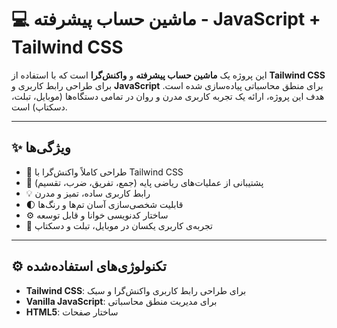 # 💻 ماشین حساب پیشرفته - JavaScript + Tailwind CSS

این پروژه یک **ماشین حساب پیشرفته** و **واکنش‌گرا** است که با استفاده از **Tailwind CSS** برای طراحی رابط کاربری و **JavaScript** برای منطق محاسباتی پیاده‌سازی شده است. هدف این پروژه، ارائه یک تجربه کاربری مدرن و روان در تمامی دستگاه‌ها (موبایل، تبلت، دسکتاپ) است.

---

## ✨ ویژگی‌ها

- 🎨 طراحی کاملاً واکنش‌گرا با Tailwind CSS
- 🧮 پشتیبانی از عملیات‌های ریاضی پایه (جمع، تفریق، ضرب، تقسیم)
- 💡 رابط کاربری ساده، تمیز و مدرن
- 🌓 قابلیت شخصی‌سازی آسان تم‌ها و رنگ‌ها
- ⚙️ ساختار کدنویسی خوانا و قابل توسعه
- 📱 تجربه‌ی کاربری یکسان در موبایل، تبلت و دسکتاپ

---

## ⚙️ تکنولوژی‌های استفاده‌شده

- **Tailwind CSS**: برای طراحی رابط کاربری واکنش‌گرا و سبک
- **Vanilla JavaScript**: برای مدیریت منطق محاسباتی
- **HTML5**: ساختار صفحات
